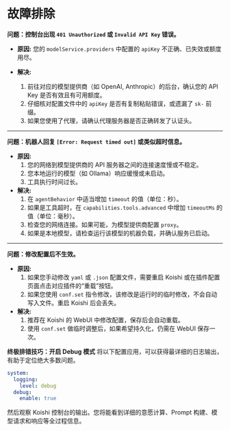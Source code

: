 # 故障排除

**问题：控制台出现 `401 Unauthorized` 或 `Invalid API Key` 错误。**

-   **原因:** 您的 `modelService.providers` 中配置的 `apiKey` 不正确、已失效或额度用尽。
-   **解决:**

    1.  前往对应的模型提供商（如 OpenAI, Anthropic）的后台，确认您的 API Key 是否有效且有可用额度。
    2.  仔细核对配置文件中的 `apiKey` 是否有复制粘贴错误，或遗漏了 `sk-` 前缀。
    3.  如果您使用了代理，请确认代理服务器是否正确转发了认证头。

---

**问题：机器人回复 `[Error: Request timed out]` 或类似超时信息。**

-   **原因:**
    1.  您的网络到模型提供商的 API 服务器之间的连接速度慢或不稳定。
    2.  您本地运行的模型（如 Ollama）响应缓慢或未启动。
    3.  工具执行时间过长。
-   **解决:**
    1.  在 `agentBehavior` 中适当增加 `timeout` 的值（单位：秒）。
    2.  如果是工具超时，在 `capabilities.tools.advanced` 中增加 `timeoutMs` 的值（单位：毫秒）。
    3.  检查您的网络连接。如果可能，为模型提供商配置 `proxy`。
    4.  如果是本地模型，请检查运行该模型的机器负载，并确认服务已启动。

---

**问题：修改配置后不生效。**

-   **原因:**
    1.  如果您手动修改 `yaml` 或 `.json` 配置文件，需要重启 Koishi 或在插件配置页面点击对应插件的“重载”按钮。
    2.  如果您使用 `conf.set` 指令修改，该修改是运行时的临时修改，不会自动写入文件。重启 Koishi 后会丢失。
-   **解决:**
    1.  推荐在 Koishi 的 WebUI 中修改配置，保存后会自动重载。
    2.  使用 `conf.set` 做临时调整后，如果希望持久化，仍需在 WebUI 保存一次。

**终极排错技巧：开启 Debug 模式**
将以下配置应用，可以获得最详细的日志输出，有助于定位绝大多数问题。

```yaml
system:
  logging:
    level: debug
  debug:
    enable: true
```
然后观察 Koishi 控制台的输出。您将能看到详细的意愿计算、Prompt 构建、模型请求和响应等全过程信息。